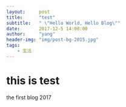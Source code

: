 ```yaml
---
layout:     post
title:      "test"
subtitle:   " \"Hello World, Hello Blog\""
date:       2017-12-5 14:00:00
author:     "yang"
header-img: "img/post-bg-2015.jpg"
tags:
    - 生活
---
```


# this is test
the first blog   2017